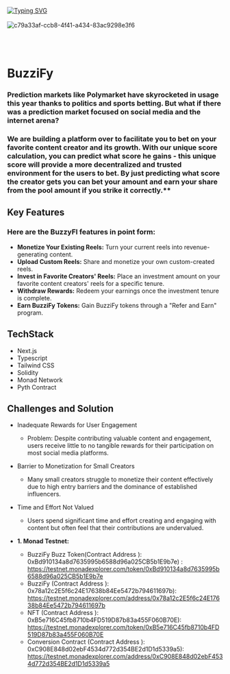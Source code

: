 <a href="https://git.io/typing-svg"><img src="https://readme-typing-svg.demolab.com?font=Fira+Code&weight=1000&size=55&pause=1000&center=true&vCenter=true&width=1000&lines=BuzziFy;  Predict+Bet+Earn+Rewards" alt="Typing SVG" /></a>
<br/> <br/> 
![c79a33af-ccb8-4f41-a434-83ac9298e3f6](https://github.com/user-attachments/assets/51d01ffc-9824-41a0-834c-822dc244b5c7)

 <br/> <br/>
# BuzziFy

### Prediction markets like Polymarket have skyrocketed in usage this year thanks to politics and sports betting. But what if there was a prediction market focused on social media and the internet arena?

### We are building a platform over to facilitate you to bet on your favorite content creator and its growth. With our unique score calculation, you can predict what score he gains - this unique score will provide a more decentralized and trusted environment for the users to bet. By just predicting what score the creator gets you can bet your amount and earn your share from the pool amount if you strike it correctly.**

## Key Features
### Here are the BuzzyFI features in point form:

- **Monetize Your Existing Reels:** Turn your current reels into revenue-generating content.
- **Upload Custom Reels:** Share and monetize your own custom-created reels.
- **Invest in Favorite Creators' Reels:** Place an investment amount on your favorite content creators' reels for a specific tenure.
- **Withdraw Rewards:** Redeem your earnings once the investment tenure is complete.
- **Earn BuzziFy Tokens:** Gain BuzziFy tokens through a "Refer and Earn" program.
  
## TechStack

- Next.js
- Typescript
- Tailwind CSS
- Solidity
- Monad Network 
- Pyth Contract 


## Challenges and Solution
- Inadequate Rewards for User Engagement
    - Problem: Despite contributing valuable content and engagement, users receive little to no tangible rewards for their participation on most social media platforms.
- Barrier to Monetization for Small Creators
    - Many small creators struggle to monetize their content effectively due to high entry barriers and the dominance of established influencers.
- Time and Effort Not Valued
    - Users spend significant time and effort creating and engaging with content but often feel that their contributions are undervalued.


- **1. Monad Testnet:** <br/>
  - BuzziFy Buzz Token(Contract Address ): 0xBd910134a8d7635995b6588d96a025CB5b1E9b7e) :
    https://testnet.monadexplorer.com/token/0xBd910134a8d7635995b6588d96a025CB5b1E9b7e
  - BuzziFy (Contract Address ): 0x78a12c2E5f6c24E17638b84Ee5472b794611697b):
    https://testnet.monadexplorer.com/address/0x78a12c2E5f6c24E17638b84Ee5472b794611697b
  - NFT (Contract Address ): 0xB5e716C45fb8710b4FD519D87b83a455F060B70E):
    https://testnet.monadexplorer.com/token/0xB5e716C45fb8710b4FD519D87b83a455F060B70E
  - Conversion Contract (Contract Address ): 0xC908E848d02ebF4534d772d354BE2d1D1d5339a5):
    https://testnet.monadexplorer.com/address/0xC908E848d02ebF4534d772d354BE2d1D1d5339a5
